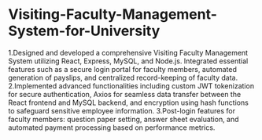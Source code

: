 # Visiting-Faculty-Management-System-for-University

1.Designed and developed a comprehensive Visiting Faculty Management System utilizing React, Express, MySQL, and Node.js. Integrated essential features such as a secure login portal for faculty members, automated generation of payslips, and centralized record-keeping of faculty data.
2.Implemented advanced functionalities including custom JWT tokenization for secure authentication, Axios for seamless data transfer between the React frontend and MySQL backend, and encryption using hash functions to safeguard sensitive employee information.
3.Post-login features for faculty members: question paper setting, answer sheet evaluation, and automated payment processing based on performance metrics.
